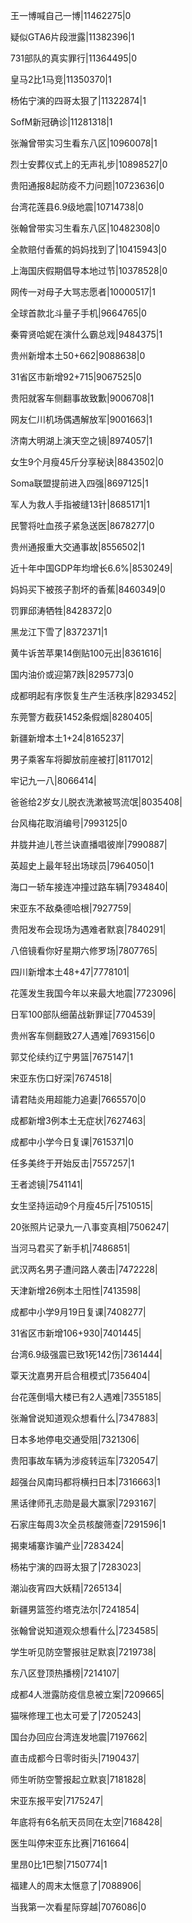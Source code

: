 王一博喊自己一博|11462275|0

疑似GTA6片段泄露|11382396|1

731部队的真实罪行|11364495|0

皇马2比1马竞|11350370|1

杨佑宁演的四哥太狠了|11322874|1

SofM新冠确诊|11281318|1

张瀚曾带实习生看东八区|10960078|1

烈士安葬仪式上的无声礼步|10898527|0

贵阳通报8起防疫不力问题|10723636|0

台湾花莲县6.9级地震|10714738|0

张翰曾带实习生看东八区|10482308|0

全款赔付香蕉的妈妈找到了|10415943|0

上海国庆假期倡导本地过节|10378528|0

网传一对母子大骂志愿者|10000517|1

全球首款北斗量子手机|9664765|0

秦霄贤哈妮在演什么霸总戏|9484375|1

贵州新增本土50+662|9088638|0

31省区市新增92+715|9067525|0

贵阳就客车侧翻事故致歉|9006708|1

网友仁川机场偶遇解放军|9001663|1

济南大明湖上演天空之镜|8974057|1

女生9个月瘦45斤分享秘诀|8843502|0

Soma联盟提前进入四强|8697125|1

军人为救人手指被缝13针|8685171|1

民警将吐血孩子紧急送医|8678277|0

贵州通报重大交通事故|8556502|1

近十年中国GDP年均增长6.6%|8530249|

妈妈买下被孩子割坏的香蕉|8460349|0

罚罪邱涛牺牲|8428372|0

黑龙江下雪了|8372371|1

黄牛诉苦苹果14倒贴100元出|8361616|

国内油价或迎第7跌|8295773|0

成都明起有序恢复生产生活秩序|8293452|

东莞警方截获1452条假烟|8280405|

新疆新增本土1+24|8165237|

男子乘客车将脚放前座被打|8117012|

牢记九一八|8066414|

爸爸给2岁女儿脱衣洗漱被骂流氓|8035408|

台风梅花取消编号|7993125|0

井胧井迪儿苍兰诀直播唱彼岸|7990887|

英超史上最年轻出场球员|7964050|1

海口一轿车接连冲撞过路车辆|7934840|

宋亚东不敌桑德哈根|7927759|

贵阳发布会现场为遇难者默哀|7840291|

八倍镜看你好星期六修罗场|7807765|

四川新增本土48+47|7778101|

花莲发生我国今年以来最大地震|7723096|

日军100部队细菌战新罪证|7704539|

贵州客车侧翻致27人遇难|7693156|0

郭艾伦续约辽宁男篮|7675147|1

宋亚东伤口好深|7674518|

请君陆炎用超能力追妻|7665570|0

成都新增3例本土无症状|7627463|

成都中小学今日复课|7615371|0

任多美终于开始反击|7557257|1

王者滤镜|7541141|

女生坚持运动9个月瘦45斤|7510515|

20张照片记录九一八事变真相|7506247|

当河马君买了新手机|7486851|

武汉两名男子遭问路人袭击|7472228|

天津新增26例本土阳性|7413598|

成都中小学9月19日复课|7408277|

31省区市新增106+930|7401445|

台湾6.9级强震已致1死142伤|7361444|

覃天沈嘉男开启合租模式|7356404|

台花莲倒塌大楼已有2人遇难|7355185|

张瀚曾说知道观众想看什么|7347883|

日本多地停电交通受阻|7321306|

贵阳事故车辆为涉疫转运车|7320547|

超强台风南玛都将横扫日本|7316663|1

黑话律师孔志勋是最大赢家|7293167|

石家庄每周3次全员核酸筛查|7291596|1

揭柬埔寨诈骗产业|7283424|

杨祐宁演的四哥太狠了|7283023|

潮汕夜宵四大妖精|7265134|

新疆男篮签约塔克法尔|7241854|

张翰曾说知道观众想看什么|7234585|

学生听见防空警报驻足默哀|7219738|

东八区登顶热播榜|7214107|

成都4人泄露防疫信息被立案|7209665|

猫咪修理工也太可爱了|7205243|

国台办回应台湾连发地震|7197662|

直击成都今日零时街头|7190437|

师生听防空警报起立默哀|7181828|

宋亚东报平安|7175247|

年底将有6名航天员同在太空|7168428|

医生叫停宋亚东比赛|7161664|

里昂0比1巴黎|7150774|1

福建人的周末太惬意了|7088906|

当我第一次看星际穿越|7076086|0

